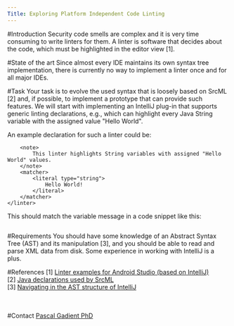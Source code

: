 ```yaml
---
Title: Exploring Platform Independent Code Linting
---
```


#Introduction
Security code smells are complex and it is very time consuming to write linters for them.
A linter is software that decides about the code, which must be highlighted in the editor view [1].

#State of the art
Since almost every IDE maintains its own syntax tree implementation, there is currently no way to implement a linter once and for all major IDEs.

#Task
Your task is to evolve the used syntax that is loosely based on SrcML [2] and, if possible, to implement a prototype that can provide such features.
We will start with implementing an IntelliJ plug-in that supports generic linting declarations, e.g., which can highlight every Java String variable with the assigned value "Hello World".

An example declaration for such a linter could be:

```<linter name="Issue 001: 'Hello World' in production releases" language="Java">
    <note>
        This linter highlights String variables with assigned "Hello World" values.
    </note>
    <matcher>
        <literal type="string">
            Hello World!
        </literal>
    </matcher>
</linter>
```

This should match the variable message in a code snippet like this:

```String message = "Hello World!";
```

#Requirements
You should have some knowledge of an Abstract Syntax Tree (AST) and its manipulation [3], and you should be able to read and parse XML data from disk.
Some experience in working with IntelliJ is a plus.
<br>

#References
[1] [Linter examples for Android Studio (based on IntelliJ)](http://tools.android.com/tips/lint-checks)<br>
[2] [Java declarations used by SrcML](https://www.srcml.org/doc/java_srcML.html)<br>
[3] [Navigating in the AST structure of IntelliJ](https://plugins.jetbrains.com/docs/intellij/navigating-psi.html)<br>
<br><br>

#Contact 
[Pascal Gadient PhD](%base_url%/staff/PascalGadient)
